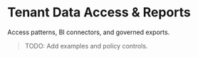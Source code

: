 # Tenant Data Access & Reports

Access patterns, BI connectors, and governed exports.

> TODO: Add examples and policy controls.
